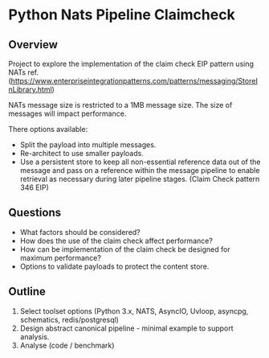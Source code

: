 # Python Nats Pipeline Claimcheck

## Overview

Project to explore the implementation of the claim check EIP pattern using NATs ref. (https://www.enterpriseintegrationpatterns.com/patterns/messaging/StoreInLibrary.html)

NATs message size is restricted to a 1MB message size.  The size of messages will impact performance.  

There options available:
* Split the payload into multiple messages.
* Re-architect to use smaller payloads.
* Use a persistent store to keep all non-essential reference data out of the message and pass 
on a reference within the message pipeline to enable retrieval as necessary during later 
pipeline stages. (Claim Check pattern 346 EIP)

## Questions

* What factors should be considered?
* How does the use of the claim check affect performance?
* How can be implementation of the claim check be designed for maximum performance?
* Options to validate payloads to protect the content store.

## Outline

1. Select toolset options (Python 3.x, NATS, AsyncIO, Uvloop, asyncpg, schematics, redis/postgresql)
2. Design abstract canonical pipeline - minimal example to support analysis.
3. Analyse (code / benchmark)
